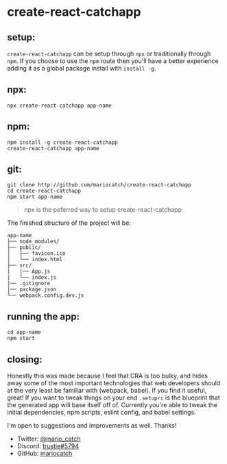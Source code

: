# create-react-catchapp

## setup:

`create-react-catchapp` can be setup through `npx` or traditionally through `npm`. If you choose to use the `npm` route then you'll have a better experience adding it as a global package install with `install -g`.

## npx:

```
npx create-react-catchapp app-name
```

## npm:

```
npm install -g create-react-catchapp
create-react-catchapp app-name
```

## git:

```
git clone http://github.com/mariocatch/create-react-catchapp
cd create-react-catchapp
npm start app-name
```

> npx is the peferred way to setup create-react-catchapp

The finished structure of the project will be:

```
app-name
├── node_modules/
├── public/
│   ├── favicon.ico
│   └── index.html
├── src/
|   |── App.js
|   └── index.js
|── .gitignore
|── package.json
└── webpack.config.dev.js
```

## running the app:

```
cd app-name
npm start
```

## closing:

Honestly this was made because I feel that CRA is too bulky, and hides away some of the most important technologies that web developers should at the very least be familiar with (webpack, babel). If you find it useful, great! If you want to tweak things on your end `.setuprc` is the blueprint that the generated app will base itself off of. Currently you're able to tweak the initial dependencies, npm scripts, eslint config, and babel settings.

I'm open to suggestions and improvements as well. Thanks!

- Twitter: [@mario_catch](https://twitter.com/mario_catch)
- Discord: [trustie#5794](https://discordapp.com/channels/143867839282020352/276477384780152834/472092706978529281)
- GitHub: [mariocatch](https://github.com/mariocatch)

